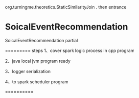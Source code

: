 org.turningme.theoretics.StaticSimilarityJoin . then entrance


# SoicalEventRecommendation
SoicalEventRecommendation partial

========= steps
1、cover spark logic process in cpp program 


2、java local jvm program ready


3、logger serialization 


4、to spark scheduler program 


========== 

